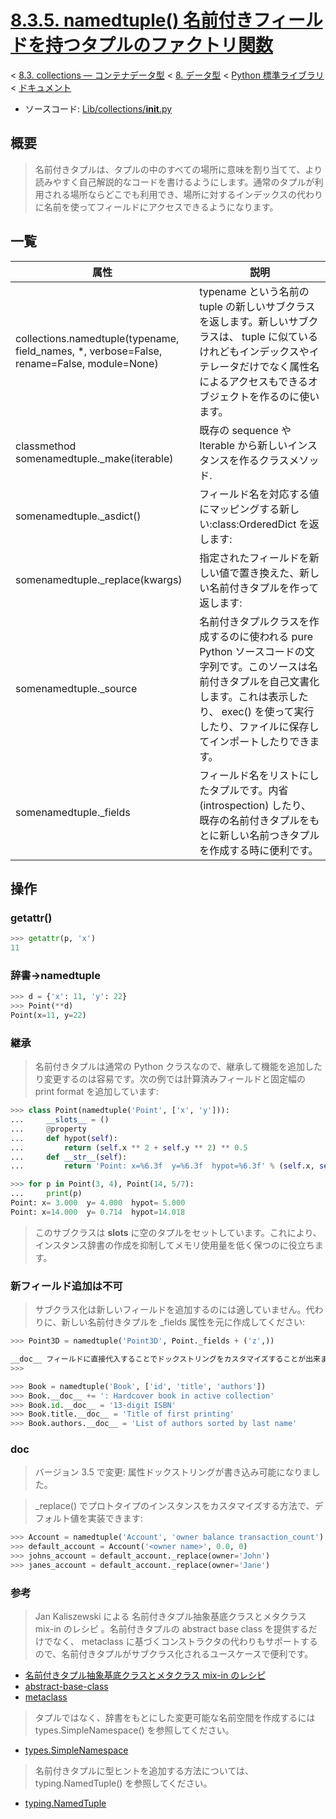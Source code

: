 # [8.3.5. namedtuple() 名前付きフィールドを持つタプルのファクトリ関数](https://docs.python.jp/3/library/collections.html#namedtuple-factory-function-for-tuples-with-named-fields)

< [8.3. collections — コンテナデータ型](https://docs.python.jp/3/library/collections.html#module-collections) < [8. データ型](https://docs.python.jp/3/library/datatypes.html) < [Python 標準ライブラリ](https://docs.python.jp/3/library/index.html#the-python-standard-library) < [ドキュメント](https://docs.python.jp/3/index.html)

* ソースコード: [Lib/collections/__init__.py](https://github.com/python/cpython/tree/3.6/Lib/collections/__init__.py)

## 概要

> 名前付きタプルは、タプルの中のすべての場所に意味を割り当てて、より読みやすく自己解説的なコードを書けるようにします。通常のタプルが利用される場所ならどこでも利用でき、場所に対するインデックスの代わりに名前を使ってフィールドにアクセスできるようになります。

## 一覧

属性|説明
----|----
collections.namedtuple(typename, field_names, *, verbose=False, rename=False, module=None)|typename という名前の tuple の新しいサブクラスを返します。新しいサブクラスは、 tuple に似ているけれどもインデックスやイテレータだけでなく属性名によるアクセスもできるオブジェクトを作るのに使います。
classmethod somenamedtuple._make(iterable)|既存の sequence や Iterable から新しいインスタンスを作るクラスメソッド.
somenamedtuple._asdict()|フィールド名を対応する値にマッピングする新しい:class:OrderedDict を返します:
somenamedtuple._replace(kwargs)|指定されたフィールドを新しい値で置き換えた、新しい名前付きタプルを作って返します:
somenamedtuple._source|名前付きタプルクラスを作成するのに使われる pure Python ソースコードの文字列です。このソースは名前付きタプルを自己文書化します。これは表示したり、 exec() を使って実行したり、ファイルに保存してインポートしたりできます。
somenamedtuple._fields|フィールド名をリストにしたタプルです。内省 (introspection) したり、既存の名前付きタプルをもとに新しい名前つきタプルを作成する時に便利です。

## 操作

### getattr()

```python
>>> getattr(p, 'x')
11
```

### 辞書→namedtuple

```python
>>> d = {'x': 11, 'y': 22}
>>> Point(**d)
Point(x=11, y=22)
```

### 継承

> 名前付きタプルは通常の Python クラスなので、継承して機能を追加したり変更するのは容易です。次の例では計算済みフィールドと固定幅の print format を追加しています:

```python
>>> class Point(namedtuple('Point', ['x', 'y'])):
...     __slots__ = ()
...     @property
...     def hypot(self):
...         return (self.x ** 2 + self.y ** 2) ** 0.5
...     def __str__(self):
...         return 'Point: x=%6.3f  y=%6.3f  hypot=%6.3f' % (self.x, self.y, self.hypot)

>>> for p in Point(3, 4), Point(14, 5/7):
...     print(p)
Point: x= 3.000  y= 4.000  hypot= 5.000
Point: x=14.000  y= 0.714  hypot=14.018
```

> このサブクラスは __slots__ に空のタプルをセットしています。これにより、インスタンス辞書の作成を抑制してメモリ使用量を低く保つのに役立ちます。

### 新フィールド追加は不可

> サブクラス化は新しいフィールドを追加するのには適していません。代わりに、新しい名前付きタプルを _fields 属性を元に作成してください:

```python
>>> Point3D = namedtuple('Point3D', Point._fields + ('z',))

__doc__ フィールドに直接代入することでドックストリングをカスタマイズすることが出来ます:
>>>

>>> Book = namedtuple('Book', ['id', 'title', 'authors'])
>>> Book.__doc__ += ': Hardcover book in active collection'
>>> Book.id.__doc__ = '13-digit ISBN'
>>> Book.title.__doc__ = 'Title of first printing'
>>> Book.authors.__doc__ = 'List of authors sorted by last name'
```

### __doc__

> バージョン 3.5 で変更: 属性ドックストリングが書き込み可能になりました。

> _replace() でプロトタイプのインスタンスをカスタマイズする方法で、デフォルト値を実装できます:

```python
>>> Account = namedtuple('Account', 'owner balance transaction_count')
>>> default_account = Account('<owner name>', 0.0, 0)
>>> johns_account = default_account._replace(owner='John')
>>> janes_account = default_account._replace(owner='Jane')
```

### 参考

> Jan Kaliszewski による 名前付きタプル抽象基底クラスとメタクラス mix-in のレシピ 。名前付きタプルの abstract base class を提供するだけでなく、 metaclass に基づくコンストラクタの代わりもサポートするので、名前付きタプルがサブクラス化されるユースケースで便利です。

* [名前付きタプル抽象基底クラスとメタクラス mix-in のレシピ](https://code.activestate.com/recipes/577629-namedtupleabc-abstract-base-class-mix-in-for-named/)
* [abstract-base-class](https://docs.python.jp/3/glossary.html#term-abstract-base-class)
* [metaclass](https://docs.python.jp/3/glossary.html#term-metaclass)

> タプルではなく、辞書をもとにした変更可能な名前空間を作成するには types.SimpleNamespace() を参照してください。

* [types.SimpleNamespace](https://docs.python.jp/3/library/types.html#types.SimpleNamespace)

> 名前付きタプルに型ヒントを追加する方法については、 typing.NamedTuple() を参照してください。

* [typing.NamedTuple](https://docs.python.jp/3/library/typing.html#typing.NamedTuple)

